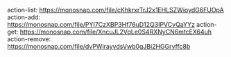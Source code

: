 action-list: https://monosnap.com/file/cKhkrxrTrJ2x1EHLSZWioydG6FUOpA
action-add: https://monosnap.com/file/PYI7CzXBP3Hf76uD12Q3IPVCvQaYYz
action-get: https://monosnap.com/file/XncuJL2VqLe0S4RXNyCN6mtcEX64uh
action-remove: https://monosnap.com/file/dvPWirayvdsVwb0gJBi2HGGrvffc8b
